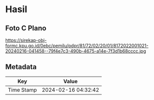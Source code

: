 # Hasil

## Foto C Plano

https://sirekap-obj-formc.kpu.go.id/0ebc/pemilu/pdpr/81/72/02/20/01/8172022001021-20240216-041458--79f4e7c3-490b-4675-a14e-7f3d1b68cccc.jpg


## Metadata

| Key        | Value               |
| ---------- | ------------------- |
| Time Stamp | 2024-02-16 04:32:42 |



